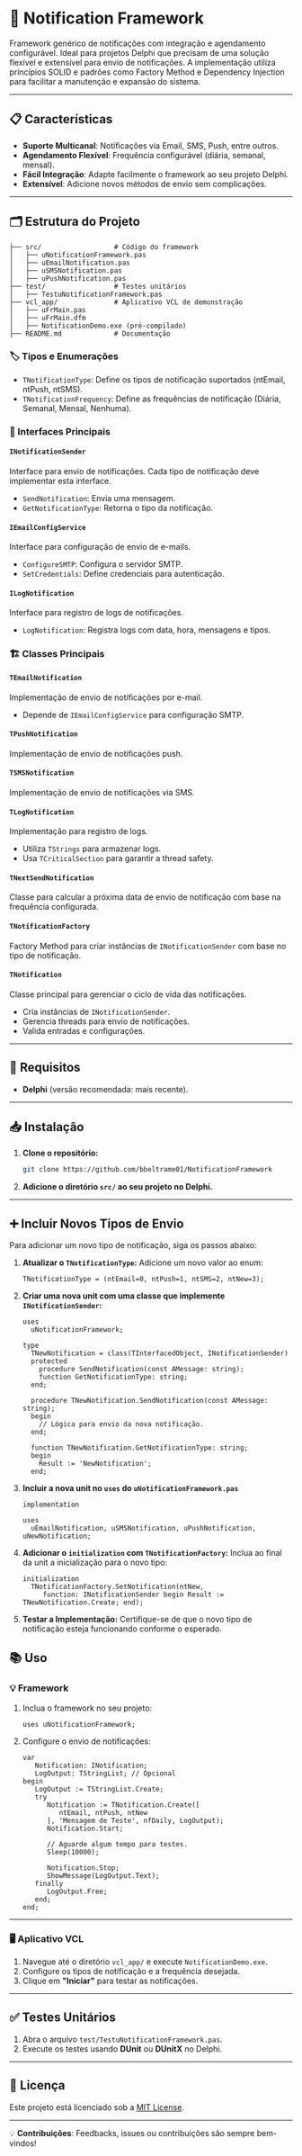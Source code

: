 # 🚀 Notification Framework

Framework genérico de notificações com integração e agendamento configurável. Ideal para projetos Delphi que precisam de uma solução flexível e extensível para envio de notificações. A implementação utiliza princípios SOLID e padrões como Factory Method e Dependency Injection para facilitar a manutenção e expansão do sistema.

---

## 📋 Características

- **Suporte Multicanal**: Notificações via Email, SMS, Push, entre outros.
- **Agendamento Flexível**: Frequência configurável (diária, semanal, mensal).
- **Fácil Integração**: Adapte facilmente o framework ao seu projeto Delphi.
- **Extensível**: Adicione novos métodos de envio sem complicações.

---

## 🗂️ Estrutura do Projeto

```plaintext
├── src/                  # Código do framework
│   ├── uNotificationFramework.pas
│   ├── uEmailNotification.pas
│   ├── uSMSNotification.pas
│   ├── uPushNotification.pas
├── test/                 # Testes unitários
│   ├── TestuNotificationFramework.pas
├── vcl_app/              # Aplicativo VCL de demonstração
│   ├── uFrMain.pas
│   ├── uFrMain.dfm
│   ├── NotificationDemo.exe (pré-compilado)
├── README.md             # Documentação
```

### 🏷️ Tipos e Enumerações
- `TNotificationType`: Define os tipos de notificação suportados (ntEmail, ntPush, ntSMS).
- `TNotificationFrequency`: Define as frequências de notificação (Diária, Semanal, Mensal, Nenhuma).

### 🔗 Interfaces Principais

#### `INotificationSender`
Interface para envio de notificações. Cada tipo de notificação deve implementar esta interface.
- `SendNotification`: Envia uma mensagem.
- `GetNotificationType`: Retorna o tipo da notificação.

#### `IEmailConfigService`
Interface para configuração de envio de e-mails.
- `ConfigureSMTP`: Configura o servidor SMTP.
- `SetCredentials`: Define credenciais para autenticação.

#### `ILogNotification`
Interface para registro de logs de notificações.
- `LogNotification`: Registra logs com data, hora, mensagens e tipos.

### 🏗️ Classes Principais

#### `TEmailNotification`
Implementação de envio de notificações por e-mail.
- Depende de `IEmailConfigService` para configuração SMTP.

#### `TPushNotification`
Implementação de envio de notificações push.

#### `TSMSNotification`
Implementação de envio de notificações via SMS.

#### `TLogNotification`
Implementação para registro de logs.
- Utiliza `TStrings` para armazenar logs.
- Usa `TCriticalSection` para garantir a thread safety.

#### `TNextSendNotification`
Classe para calcular a próxima data de envio de notificação com base na frequência configurada.

#### `TNotificationFactory`
Factory Method para criar instâncias de `INotificationSender` com base no tipo de notificação.

#### `TNotification`
Classe principal para gerenciar o ciclo de vida das notificações.
- Cria instâncias de `INotificationSender`.
- Gerencia threads para envio de notificações.
- Valida entradas e configurações.

---

## 🔧 Requisitos

- **Delphi** (versão recomendada: mais recente).

---

## 📥 Instalação

1. **Clone o repositório:**
   ```bash
   git clone https://github.com/bbeltrame01/NotificationFramework
   ```

2. **Adicione o diretório `src/` ao seu projeto no Delphi.**

---

## ➕ Incluir Novos Tipos de Envio
Para adicionar um novo tipo de notificação, siga os passos abaixo:

1. **Atualizar o `TNotificationType`:**
   Adicione um novo valor ao enum:
   ```delphi
   TNotificationType = (ntEmail=0, ntPush=1, ntSMS=2, ntNew=3);
   ```
   
2. **Criar uma nova unit com uma classe que implemente `INotificationSender`:**
   ```delphi
   uses
	 uNotificationFramework;
  
   type
     TNewNotification = class(TInterfacedObject, INotificationSender)
     protected
       procedure SendNotification(const AMessage: string);
       function GetNotificationType: string;
     end;

     procedure TNewNotification.SendNotification(const AMessage: string);
     begin
       // Lógica para envio da nova notificação.
     end;

     function TNewNotification.GetNotificationType: string;
     begin
       Result := 'NewNotification';
     end;
   ```
   
3. **Incluir a nova unit no `uses` do `uNotificationFramework.pas`**
	```delphi
	implementation

	uses
	  uEmailNotification, uSMSNotification, uPushNotification, uNewNotification;
	```

4. **Adicionar o `initialization` com `TNotificationFactory`:**
   Inclua ao final da unit a inicialização para o novo tipo:
   ```delphi
   initialization
	 TNotificationFactory.SetNotification(ntNew,
		function: INotificationSender begin Result := TNewNotification.Create; end);
   ```

4. **Testar a Implementação:**
   Certifique-se de que o novo tipo de notificação esteja funcionando conforme o esperado.

## 📚 Uso

### 💡 Framework

1. Inclua o framework no seu projeto:
   ```delphi
   uses uNotificationFramework;
   ```

2. Configure o envio de notificações:
   ```delphi
   var
      Notification: INotification;
      LogOutput: TStringList; // Opcional
   begin
      LogOutput := TStringList.Create;
      try
         Notification := TNotification.Create([
            ntEmail, ntPush, ntNew
         ], 'Mensagem de Teste', nfDaily, LogOutput);
         Notification.Start;

         // Aguarde algum tempo para testes.
         Sleep(10000);

         Notification.Stop;
         ShowMessage(LogOutput.Text);
      finally
         LogOutput.Free;
      end;
   end;
   ```

---

### 🖥️ Aplicativo VCL

1. Navegue até o diretório `vcl_app/` e execute `NotificationDemo.exe`.
2. Configure os tipos de notificação e a frequência desejada.
3. Clique em **"Iniciar"** para testar as notificações.

---

## ✅ Testes Unitários

1. Abra o arquivo `test/TestuNotificationFramework.pas`.
2. Execute os testes usando **DUnit** ou **DUnitX** no Delphi.

---

## 📜 Licença

Este projeto está licenciado sob a [MIT License](LICENSE).

---

💡 **Contribuições**: Feedbacks, issues ou contribuições são sempre bem-vindos!